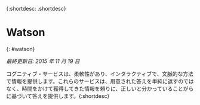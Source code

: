 {:shortdesc: .shortdesc} 

# Watson
{: #watson}

*最終更新日: 2015 年 11 月 19 日*

コグニティブ・サービスは、柔軟性があり、インタラクティブで、文脈的な方法で情報を提供します。これらのサービスは、用意された答えを単純に返すのではなく、時間をかけて獲得してきた情報を頼りに、正しいと分かっていることがらに基づいて答えを提供します。{:shortdesc}





